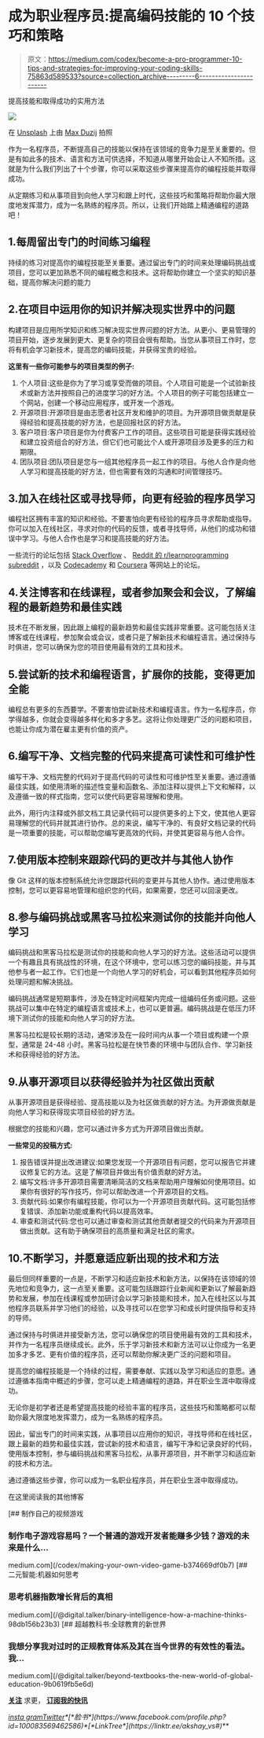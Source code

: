 # 成为职业程序员:提高编码技能的 10 个技巧和策略

> 原文：<https://medium.com/codex/become-a-pro-programmer-10-tips-and-strategies-for-improving-your-coding-skills-75863d589533?source=collection_archive---------6----------------------->

提高技能和取得成功的实用方法

![](img/0ad7e9d63bb731cff7a268170b95636c.png)

在 [Unsplash](https://unsplash.com?utm_source=medium&utm_medium=referral) 上由 [Max Duzij](https://unsplash.com/@max_duz?utm_source=medium&utm_medium=referral) 拍照

作为一名程序员，不断提高自己的技能以保持在该领域的竞争力是至关重要的。但是有如此多的技术、语言和方法可供选择，不知道从哪里开始会让人不知所措。这就是为什么我们列出了十个步骤，你可以采取这些步骤来提高你的编程技能并取得成功。

从定期练习和从事项目到向他人学习和跟上时代，这些技巧和策略将帮助你最大限度地发挥潜力，成为一名熟练的程序员。所以，让我们开始踏上精通编程的道路吧！

## 1.每周留出专门的时间练习编程

持续的练习对提高你的编程技能至关重要。通过留出专门的时间来处理编码挑战或项目，您可以更加熟悉不同的编程概念和技术。这将帮助你建立一个坚实的知识基础，提高你解决问题的能力

## 2.在项目中运用你的知识并解决现实世界中的问题

构建项目是应用所学知识和练习解决现实世界问题的好方法。从更小、更易管理的项目开始，逐步发展到更大、更复杂的项目会很有帮助。当您从事项目工作时，您将有机会学习新技术，提高您的编码技能，并获得宝贵的经验。

**这里有一些你可能参与的项目类型的例子:**

1.  个人项目:这些是你为了学习或享受而做的项目。个人项目可能是一个试验新技术或新方法并按照自己的进度学习的好方法。个人项目的例子可能包括建立一个网站，创建一个移动应用程序，或开发一个游戏。
2.  开源项目:开源项目是由志愿者社区开发和维护的项目。为开源项目做贡献是获得经验和提高技能的好方法，也是回报社区的好方法。
3.  客户项目:客户项目是你为付费客户工作的项目。这些项目可能是获得实践经验和建立投资组合的好方法，但它们也可能比个人或开源项目涉及更多的压力和期限。
4.  团队项目:团队项目是您与一组其他程序员一起工作的项目。与他人合作是向他人学习和提高技能的好方法，但也需要有效的沟通和时间管理技巧。

## 3.加入在线社区或寻找导师，向更有经验的程序员学习

编程社区拥有丰富的知识和经验。不要害怕向更有经验的程序员寻求帮助或指导。你可以加入在线社区，寻求对你的代码的反馈，或者寻找导师，从他们的成功和错误中学习。与他人合作也是学习和提高技能的好方法。

一些流行的论坛包括 [Stack Overflow](https://stackoverflow.com/) 、 [Reddit 的 r/learnprogramming subreddit](https://www.reddit.com/r/learnprogramming) ，以及 [Codecademy](http://www.codecademy.com/) 和 [Coursera](https://www.coursera.org/) 等网站上的论坛。

## 4.关注博客和在线课程，或者参加聚会和会议，了解编程的最新趋势和最佳实践

技术在不断发展，因此跟上编程的最新趋势和最佳实践非常重要。这可能包括关注博客或在线课程，参加聚会或会议，或者只是了解新技术和编程语言。通过保持与时俱进，您可以确保为您的项目使用最有效的工具和技术。

## 5.尝试新的技术和编程语言，扩展你的技能，变得更加全能

编程总有更多的东西要学。不要害怕尝试新技术和编程语言。作为一名程序员，你学得越多，你就会变得越多样化和多才多艺。这将让你处理更广泛的问题和项目，也能让你成为潜在雇主更有价值的资产。

## 6.编写干净、文档完整的代码来提高可读性和可维护性

编写干净、文档完整的代码对于提高代码的可读性和可维护性至关重要。通过遵循最佳实践，如使用清晰的描述性变量和函数名、添加注释以提供上下文和解释，以及遵循一致的样式指南，您可以使代码更容易理解和使用。

此外，用行内注释或外部文档工具记录代码可以提供更多的上下文，使其他人更容易理解您的代码并就其进行协作。总的来说，编写干净的、有良好文档记录的代码是一项重要的技能，可以帮助您编写更高效的代码，并使其更容易与他人合作。

## 7.使用版本控制来跟踪代码的更改并与其他人协作

像 Git 这样的版本控制系统允许您跟踪代码的变更并与其他人协作。通过使用版本控制，您可以更容易地管理和组织您的代码，如果需要，您还可以回滚更改。

## 8.参与编码挑战或黑客马拉松来测试你的技能并向他人学习

编码挑战和黑客马拉松是测试你的技能和向他人学习的好方法。这些活动可以提供一个有趣且具有挑战性的环境，在这个环境中，您可以练习您的编码技能，并与其他参与者一起工作。它们也是一个向他人学习的好机会，可以看到其他程序员如何处理问题和解决挑战。

编码挑战通常是短期事件，涉及在特定时间框架内完成一组编码任务或问题。这些挑战可以集中在特定的编程语言或技术上，也可以更普遍。编码挑战是在低压力环境下测试你的技能和向他人学习的好方法。

黑客马拉松是较长期的活动，通常涉及在一段时间内从事一个项目或构建一个原型，通常是 24-48 小时。黑客马拉松是在快节奏的环境中与团队合作、学习新技术和获得经验的好方法。

## 9.从事开源项目以获得经验并为社区做出贡献

从事开源项目是获得经验、提高技能以及为社区做贡献的好方法。为开源做贡献是向他人学习和获得现实项目经验的好方法。

根据您的技能和兴趣，您可以通过许多方式为开源项目做出贡献。

**一些常见的投稿方式:**

1.  报告错误并提出改进建议:如果您发现一个开源项目有问题，您可以报告它并建议修复它的方法。这是了解项目并做出有价值贡献的好方法。
2.  编写文档:许多开源项目需要清晰简洁的文档来帮助用户理解如何使用项目。如果你有很好的写作技巧，你可以帮助改进一个开源项目的文档。
3.  贡献代码:如果你有编程技能，你可以为一个开源项目贡献代码。这可能包括修复错误、添加新功能或重构代码以提高效率。
4.  审查和测试代码:您也可以通过审查和测试其他贡献者提交的代码来为开源项目做出贡献。这有助于确保项目的高质量和满足社区的需求。

## 10.不断学习，并愿意适应新出现的技术和方法

最后但同样重要的一点是，不断学习和适应新技术和新方法，以保持在该领域的领先地位和竞争力，这一点至关重要。这可能包括跟踪行业新闻和更新以了解最新趋势和发展，参加在线课程或参加研讨会以学习新技能和技术，加入在线社区以与其他程序员联系并学习他们的经验，以及寻找可以在您学习和成长时提供指导和支持的导师。

通过保持与时俱进并接受新方法，您可以确保您的项目使用最有效的工具和技术，并作为一名程序员继续成长。此外，乐于学习新技术和新方法可以让你成为一名更加多才多艺、更有价值的程序员，还可以帮助你解决更广泛的问题和项目。

提高您的编程技能是一个持续的过程，需要奉献、实践以及学习和适应的意愿。通过遵循本指南中概述的步骤，您可以走上精通编程的道路，并在职业生涯中取得成功。

无论你是初学者还是希望提高技能的经验丰富的程序员，这些技巧和策略都可以帮助你最大限度地发挥潜力，成为一名熟练的程序员。

因此，留出专门的时间来实践，从事项目以应用你的知识，寻找导师和在线社区，跟上最新的趋势和最佳实践，尝试新的技术和语言，编写干净和记录良好的代码，使用版本控制，参与编码挑战和黑客马拉松，从事开源项目，并不断学习和适应新的技术和方法。

通过遵循这些步骤，你可以成为一名职业程序员，并在职业生涯中取得成功。

在这里阅读我的其他博客

[](/codex/making-your-own-video-game-b374669df0b7) [## 制作自己的视频游戏

### 制作电子游戏容易吗？一个普通的游戏开发者能赚多少钱？游戏的未来是什么…

medium.com](/codex/making-your-own-video-game-b374669df0b7) [](/@digital.talker/binary-intelligence-how-a-machine-thinks-98db156b23b3) [## 二元智能:机器如何思考

### 思考机器指数增长背后的真相

medium.com](/@digital.talker/binary-intelligence-how-a-machine-thinks-98db156b23b3) [](/@digital.talker/beyond-textbooks-the-new-world-of-global-education-9b0619fb5e6d) [## 超越教科书:全球教育的新世界

### 我想分享我对过时的正规教育体系及其在当今世界的有效性的看法。我…

medium.com](/@digital.talker/beyond-textbooks-the-new-world-of-global-education-9b0619fb5e6d) 

[**关注**](/@digital.talker) 求更， [**订阅我的快讯**](/subscribe/@digital.talker)

[*insta gram*](https://www.instagram.com/akshay._.vs__/)*[*Twitter*](https://twitter.com/Akshay_vs__)*[*脸书*](https://www.facebook.com/profile.php?id=100083569462586)*[*LinkTree*](https://linktr.ee/akshay_vs#)***